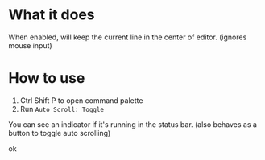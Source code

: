 # What it does
When enabled, will keep the current line in the center of editor. 
(ignores mouse input)

# How to use
1. Ctrl Shift P to open command palette
2. Run `Auto Scroll: Toggle`

You can see an indicator if it's running in the status bar.
(also behaves as a button to toggle auto scrolling)

ok